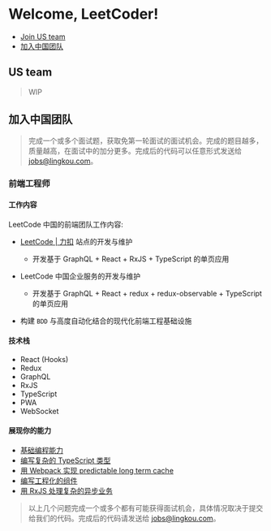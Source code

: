 # Welcome, LeetCoder!

- [Join US team](#us-team)
- [加入中国团队](#%E5%8A%A0%E5%85%A5%E4%B8%AD%E5%9B%BD%E5%9B%A2%E9%98%9F)

## US team

> WIP

## 加入中国团队

> 完成一个或多个面试题，获取免第一轮面试的面试机会。完成的题目越多，质量越高，在面试中的加分更多。完成后的代码可以任意形式发送给 jobs@lingkou.com。

### 前端工程师

#### 工作内容

LeetCode 中国的前端团队工作内容:

- [LeetCode | 力扣](https://leetcode-cn.com) 站点的开发与维护
  
  - 开发基于 GraphQL + React + RxJS + TypeScript 的单页应用

- LeetCode 中国企业服务的开发与维护
  - 开发基于 GraphQL + React + redux + redux-observable + TypeScript 的单页应用

- 构建 `BDD` 与高度自动化结合的现代化前端工程基础设施

#### 技术栈

- React (Hooks)
- Redux
- GraphQL
- RxJS
- TypeScript
- PWA
- WebSocket

#### 展现你的能力

- [基础编程能力](./fondations_zh.md)
- [编写复杂的 TypeScript 类型](./typescript_zh.md)
- [用 Webpack 实现 predictable long term cache](./webpack_zh.md)
- [编写工程化的组件](./engineering_zh.md)
- [用 RxJS 处理复杂的异步业务](./rxjs_zh.md)

> 以上几个问题完成一个或多个都有可能获得面试机会，具体情况取决于提交给我们的代码。完成后的代码请发送给 jobs@lingkou.com。
